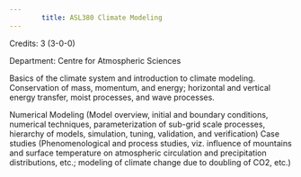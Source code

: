 ```yaml
---
        title: ASL380 Climate Modeling
---
```

Credits: 3 (3-0-0)

Department: Centre for Atmospheric Sciences

Basics of the climate system and introduction to climate modeling. Conservation of mass, momentum, and energy; horizontal and vertical energy transfer, moist processes, and wave processes.

Numerical Modeling (Model overview, initial and boundary conditions, numerical techniques, parameterization of sub-grid scale processes, hierarchy of models, simulation, tuning, validation, and verification) Case studies (Phenomenological and process studies, viz. influence of mountains and surface temperature on atmospheric circulation and precipitation distributions, etc.; modeling of climate change due to doubling of CO2, etc.)